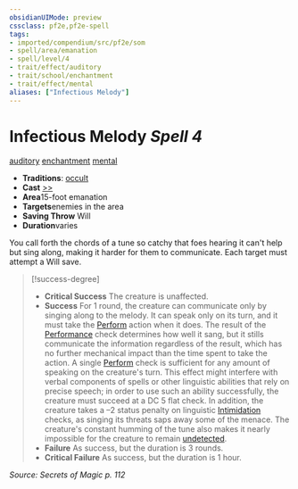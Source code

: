 ```yaml
---
obsidianUIMode: preview
cssclass: pf2e,pf2e-spell
tags:
- imported/compendium/src/pf2e/som
- spell/area/emanation
- spell/level/4
- trait/effect/auditory
- trait/school/enchantment
- trait/effect/mental
aliases: ["Infectious Melody"]
---
```

# Infectious Melody *Spell 4*   
[auditory](auditory.md)  [enchantment](enchantment.md)  [mental](mental.md)  

- **Traditions**: [occult](occult.md)
- **Cast** [>>](chapter-9-playing-the-game.md#Actions "Two-Action") 
- **Area**15-foot emanation
- **Targets**enemies in the area
- **Saving Throw** Will
- **Duration**varies

You call forth the chords of a tune so catchy that foes hearing it can't help but sing along, making it harder for them to communicate. Each target must attempt a Will save.

> [!success-degree] 
> - **Critical Success** The creature is unaffected.
> - **Success** For 1 round, the creature can communicate only by singing along to the melody. It can speak only on its turn, and it must take the [Perform](perform.md) action when it does. The result of the [Performance](../skills.md#Performance) check determines how well it sang, but it stills communicate the information regardless of the result, which has no further mechanical impact than the time spent to take the action. A single [Perform](perform.md) check is sufficient for any amount of speaking on the creature's turn. This effect might interfere with verbal components of spells or other linguistic abilities that rely on precise speech; in order to use such an ability successfully, the creature must succeed at a DC 5 flat check. In addition, the creature takes a –2 status penalty on linguistic [Intimidation](../skills.md#Intimidation) checks, as singing its threats saps away some of the menace. The creature's constant humming of the tune also makes it nearly impossible for the creature to remain [undetected](conditions.md#Undetected).
> - **Failure** As success, but the duration is 3 rounds.
> - **Critical Failure** As success, but the duration is 1 hour.

*Source: Secrets of Magic p. 112*